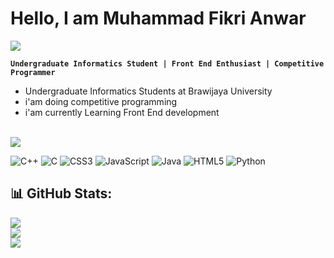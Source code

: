 # Hello, I am Muhammad Fikri Anwar


<p align="left">
  <img src="https://readme-typing-svg.demolab.com?font=Fira+Code&weight=600&size=26&letterSpacing=4px&duration=2000&color=CFCFCF&multiline=true&repeat=false&width=435&height=50&lines=About+Me" />
  <br>
  
**``
Undergraduate Informatics Student |
Front End Enthusiast |
Competitive Programmer
``**

- Undergraduate Informatics Students at Brawijaya University
- i'am doing competitive programming
- i'am currently Learning Front End development
  
</p>

<p>
<br>
<img src="https://readme-typing-svg.demolab.com?font=Fira+Code&weight=600&size=26&letterSpacing=4px&duration=2000&color=CFCFCF&multiline=true&repeat=false&width=435&height=100&lines=I'am+Currently+learning+;and+using">

![C++](https://img.shields.io/badge/c++-%2300599C.svg?style=for-the-badge&logo=c%2B%2B&logoColor=white) 
![C](https://img.shields.io/badge/c-%2300599C.svg?style=for-the-badge&logo=c&logoColor=white) ![CSS3](https://img.shields.io/badge/css3-%231572B6.svg?style=for-the-badge&logo=css3&logoColor=white) ![JavaScript](https://img.shields.io/badge/javascript-%23323330.svg?style=for-the-badge&logo=javascript&logoColor=%23F7DF1E) ![Java](https://img.shields.io/badge/java-%23ED8B00.svg?style=for-the-badge&logo=openjdk&logoColor=white) ![HTML5](https://img.shields.io/badge/html5-%23E34F26.svg?style=for-the-badge&logo=html5&logoColor=white) ![Python](https://img.shields.io/badge/python-3670A0?style=for-the-badge&logo=python&logoColor=ffdd54)
  
</p>

<p>
  
## 📊 GitHub Stats:
  
![](https://github-readme-stats.vercel.app/api?username=mhfikrianwr&theme=dark&hide_border=false&include_all_commits=true&count_private=true)<br/>
![](https://nirzak-streak-stats.vercel.app/?user=mhfikrianwr&theme=dark&hide_border=false)<br/>
![](https://github-readme-stats.vercel.app/api/top-langs/?username=mhfikrianwr&theme=dark&hide_border=false&include_all_commits=true&count_private=true&layout=compact)
  
</p>

